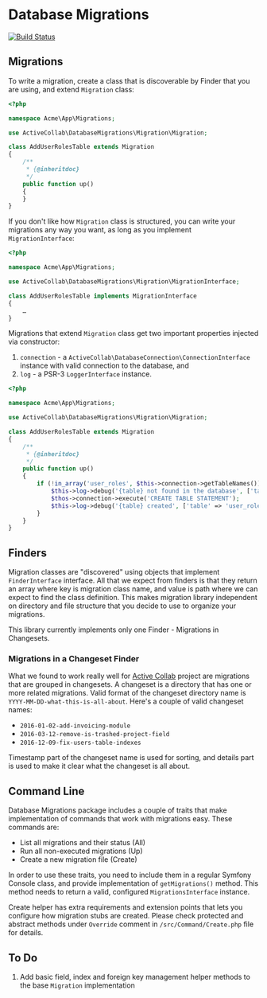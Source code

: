 # Database Migrations

[![Build Status](https://travis-ci.org/activecollab/databasemigrations.svg?branch=master)](https://travis-ci.org/activecollab/databasemigrations)

## Migrations

To write a migration, create a class that is discoverable by Finder that you are using, and extend `Migration` class:

```php
<?php

namespace Acme\App\Migrations;

use ActiveCollab\DatabaseMigrations\Migration\Migration;

class AddUserRolesTable extends Migration
{
    /**
     * {@inheritdoc}
     */
    public function up()
    {
    }
}
```

If you don't like how `Migration` class is structured, you can write your migrations any way you want, as long as you implement `MigrationInterface`:

```php
<?php

namespace Acme\App\Migrations;

use ActiveCollab\DatabaseMigrations\Migration\MigrationInterface;

class AddUserRolesTable implements MigrationInterface
{
    …
}
```

Migrations that extend `Migration` class get two important properties injected via constructor:

1. `connection` - a `ActiveCollab\DatabaseConnection\ConnectionInterface` instance with valid connection to the database, and
2. `log` - a PSR-3 `LoggerInterface` instance.

```php
<?php

namespace Acme\App\Migrations;

use ActiveCollab\DatabaseMigrations\Migration\Migration;

class AddUserRolesTable extends Migration
{
    /**
     * {@inheritdoc}
     */
    public function up()
    {
        if (!in_array('user_roles', $this->connection->getTableNames()) {
            $this->log->debug('{table} not found in the database', ['table' => 'user_roles']);
            $thos->connection->execute('CREATE TABLE STATEMENT');
            $this->log->debug('{table} created', ['table' => 'user_roles']);
        }
    }
}
```

## Finders

Migration classes are "discovered" using objects that implement `FinderInterface` interface. All that we expect from finders is that they return an array where key is migration class name, and value is path where we can expect to find the class definition. This makes migration library independent on directory and file structure that you decide to use to organize your migrations.

This library currently implements only one Finder - Migrations in Changesets.

### Migrations in a Changeset Finder

What we found to work really well for [Active Collab](https://www.activecollab.com/index.html) project are migrations that are grouped in changesets. A changeset is a directory that has one or more related migrations. Valid format of the changeset directory name is `YYYY-MM-DD-what-this-is-all-about`. Here's a couple of valid changeset names:

* `2016-01-02-add-invoicing-module`
* `2016-03-12-remove-is-trashed-project-field`
* `2016-12-09-fix-users-table-indexes`

Timestamp part of the changeset name is used for sorting, and details part is used to make it clear what the changeset is all about.

## Command Line

Database Migrations package includes a couple of traits that make implementation of commands that work with migrations easy. These commands are:

* List all migrations and their status (All)
* Run all non-executed migrations (Up)
* Create a new migration file (Create)

In order to use these traits, you need to include them in a regular Symfony Console class, and provide implementation of `getMigrations()` method. This method needs to return a valid, configured `MigrationsInterface` instance.

Create helper has extra requirements and extension points that lets you configure how migration stubs are created. Please check protected and abstract methods under `Override` comment in `/src/Command/Create.php` file for details.

## To Do

1. Add basic field, index and foreign key management helper methods to the base `Migration` implementation
